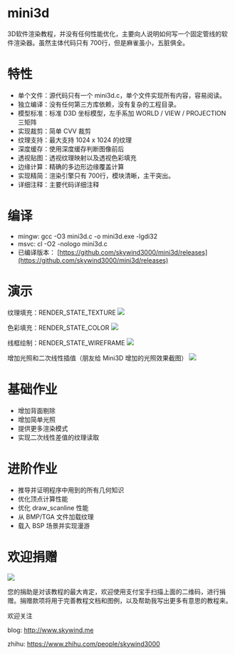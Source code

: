 # mini3d
3D软件渲染教程，并没有任何性能优化，主要向人说明如何写一个固定管线的软件渲染器。虽然主体代码只有 700行，但是麻雀虽小，五脏俱全。

特性
===
* 单个文件：源代码只有一个 mini3d.c，单个文件实现所有内容，容易阅读。
* 独立编译：没有任何第三方库依赖，没有复杂的工程目录。
* 模型标准：标准 D3D 坐标模型，左手系加 WORLD / VIEW / PROJECTION 三矩阵
* 实现裁剪：简单 CVV 裁剪
* 纹理支持：最大支持 1024 x 1024 的纹理
* 深度缓存：使用深度缓存判断图像前后
* 透视贴图：透视纹理映射以及透视色彩填充
* 边缘计算：精确的多边形边缘覆盖计算
* 实现精简：渲染引擎只有 700行，模块清晰，主干突出。
* 详细注释：主要代码详细注释

编译
===
* mingw: 
		gcc -O3 mini3d.c -o mini3d.exe -lgdi32
* msvc:
		cl -O2 -nologo mini3d.c 
* 已编译版本：
[https://github.com/skywind3000/mini3d/releases](https://github.com/skywind3000/mini3d/releases)

演示
===

纹理填充：RENDER_STATE_TEXTURE
![](https://raw.githubusercontent.com/skywind3000/mini3d/master/images/mini_1.png)

色彩填充：RENDER_STATE_COLOR
![](https://raw.githubusercontent.com/skywind3000/mini3d/master/images/mini_0.png)

线框绘制：RENDER_STATE_WIREFRAME
![](https://raw.githubusercontent.com/skywind3000/mini3d/master/images/mini_2.png)

增加光照和二次线性插值（朋友给 Mini3D 增加的光照效果截图）
![](https://raw.githubusercontent.com/skywind3000/mini3d/master/images/mini_3.png)


基础作业
=======
* 增加背面剔除
* 增加简单光照
* 提供更多渲染模式
* 实现二次线性差值的纹理读取

进阶作业
=======
* 推导并证明程序中用到的所有几何知识
* 优化顶点计算性能
* 优化 draw_scanline 性能
* 从 BMP/TGA 文件加载纹理
* 载入 BSP 场景并实现漫游


欢迎捐赠
=======

![](https://raw.githubusercontent.com/skywind3000/mini3d/master/images/donation.png)

您的捐助是对该教程的最大肯定，欢迎使用支付宝手扫描上面的二维码，进行捐赠。捐赠款项将用于完善教程文档和图例，以及帮助我写出更多有意思的教程来。



欢迎关注

blog: http://www.skywind.me

zhihu: https://www.zhihu.com/people/skywind3000 
